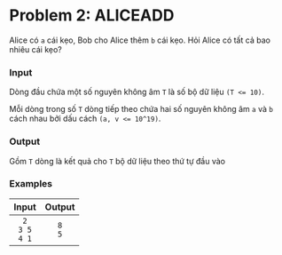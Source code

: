 # Problem 2: ALICEADD

Alice có `a` cái kẹo, Bob cho Alice thêm `b` cái kẹo. Hỏi Alice có tất cả bao nhiêu cái kẹo?

### Input
Dòng đầu chứa một số nguyên không âm `T` là số bộ dữ liệu `(T <= 10)`.

Mỗi dòng trong số `T` dòng tiếp theo chứa hai số nguyên không âm `a` và `b` cách nhau bởi dấu cách `(a, v <= 10^19)`.
### Output
Gồm `T` dòng là kết quả cho `T` bộ dữ liệu theo thứ tự đầu vào
### Examples
| Input | Output |
| :---: | :---: | 
| `2` </br> `3 5` </br> `4 1` | `8` </br> `5` | 